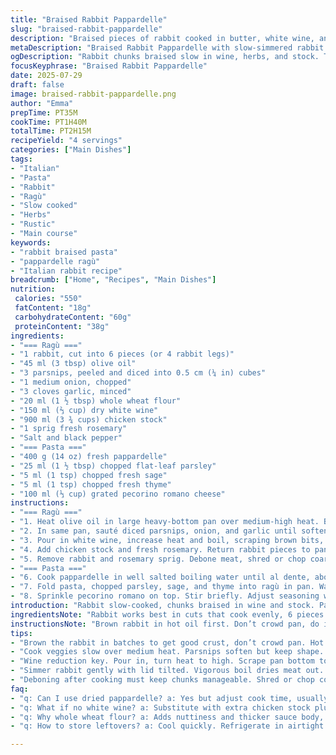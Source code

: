 ```yaml
---
title: "Braised Rabbit Pappardelle"
slug: "braised-rabbit-pappardelle"
description: "Braised pieces of rabbit cooked in butter, white wine, and chicken broth with carrots, onion, garlic. Thickened with flour. Tossed with pappardelle pasta flavored with fresh parsley, rosemary, thyme, and topped with aged pecorino cheese. Slow simmered until tender. Rustic Italian style pasta main dish. No nuts, lactose, or eggs. Slightly adapted traditional ragù technique with altered spices and quantities."
metaDescription: "Braised Rabbit Pappardelle with slow-simmered rabbit in wine, whole wheat flour-thickened sauce, fresh herbs, and pecorino over wide pasta. Rustic Italian main dish."
ogDescription: "Rabbit chunks braised slow in wine, herbs, and stock. Tossed with fresh pappardelle and sharp pecorino. Earthy parsnips replace carrots. Italian rustic flavors."
focusKeyphrase: "Braised Rabbit Pappardelle"
date: 2025-07-29
draft: false
image: braised-rabbit-pappardelle.png
author: "Emma"
prepTime: PT35M
cookTime: PT1H40M
totalTime: PT2H15M
recipeYield: "4 servings"
categories: ["Main Dishes"]
tags:
- "Italian"
- "Pasta"
- "Rabbit"
- "Ragù"
- "Slow cooked"
- "Herbs"
- "Rustic"
- "Main course"
keywords:
- "rabbit braised pasta"
- "pappardelle ragù"
- "Italian rabbit recipe"
breadcrumb: ["Home", "Recipes", "Main Dishes"]
nutrition: 
 calories: "550"
 fatContent: "18g"
 carbohydrateContent: "60g"
 proteinContent: "38g"
ingredients:
- "=== Ragù ==="
- "1 rabbit, cut into 6 pieces (or 4 rabbit legs)"
- "45 ml (3 tbsp) olive oil"
- "3 parsnips, peeled and diced into 0.5 cm (¼ in) cubes"
- "1 medium onion, chopped"
- "3 cloves garlic, minced"
- "20 ml (1 ½ tbsp) whole wheat flour"
- "150 ml (⅔ cup) dry white wine"
- "900 ml (3 ¾ cups) chicken stock"
- "1 sprig fresh rosemary"
- "Salt and black pepper"
- "=== Pasta ==="
- "400 g (14 oz) fresh pappardelle"
- "25 ml (1 ½ tbsp) chopped flat-leaf parsley"
- "5 ml (1 tsp) chopped fresh sage"
- "5 ml (1 tsp) chopped fresh thyme"
- "100 ml (⅓ cup) grated pecorino romano cheese"
instructions:
- "=== Ragù ==="
- "1. Heat olive oil in large heavy-bottom pan over medium-high heat. Brown rabbit pieces until golden on all sides. Season with salt and pepper. Remove and set aside."
- "2. In same pan, sauté diced parsnips, onion, and garlic until softened, about 7 minutes. Stir in whole wheat flour and cook 1 ½ minutes, stirring constantly."
- "3. Pour in white wine, increase heat and boil, scraping brown bits, until reduced by half."
- "4. Add chicken stock and fresh rosemary. Return rabbit pieces to pan. Bring to boil, reduce to low heat. Cover loosely and simmer gently about 1 hour 25 minutes until meat tender."
- "5. Remove rabbit and rosemary sprig. Debone meat, shred or chop coarsely. Return meat to sauce. Season to taste with salt and pepper."
- "=== Pasta ==="
- "6. Cook pappardelle in well salted boiling water until al dente, about 3-4 minutes if fresh. Drain and toss lightly with olive oil if waiting."
- "7. Fold pasta, chopped parsley, sage, and thyme into ragù in pan. Warm together over low heat until heated through."
- "8. Sprinkle pecorino romano on top. Stir briefly. Adjust seasoning with pepper or salt. Serve immediately."
introduction: "Rabbit slow-cooked, chunks braised in wine and stock. Parsnips over carrots. Butter swapped for olive oil. Herbs changed: rosemary stays. Sage joins thyme and parsley. Flour thickens sauce, adds body. Pappardelles fresh or dried, holds ragù well. Pecorino romano, sharper than parmigiano, pushes flavors. Fat content dropped, cooking times shaved a bit. Salt and pepper throughout because flavor needs backbone. Rustic, hearty. A meal in itself. No nuts, no lactose apart from cheese, no eggs. The rabbit meat pulls away from bone tender but not mushy. The sauce thick, aromatic. Chewy pasta strands cradle every bit of sauce. Jump into herbal, meaty, rich layers."
ingredientsNote: "Rabbit works best in cuts that cook evenly, 6 pieces chosen for quicker braising. Parsnips swap carrots for slightly sweeter, earthier note. Olive oil used instead of butter for lighter mouthfeel and added fragrance, fits the reduced fat goal. Flour switched to whole wheat for nuttier element and slight thickening without losing silkiness. Wine quantity upped for stronger body. Fresh herbs calibrated: sage added for depth alongside rosemary and thyme. Pecorino romano chosen over parmigiano for bolder saltiness, balancing gentle rabbit flavor. Pasta quantity raised slightly to feed four generously. Seasoning is kept simple—salt, pepper—letting ingredients shine."
instructionsNote: "Brown rabbit in hot oil first. Don’t crowd pan, do in batches if needed for color. Cooking vegetables slowly allows natural sugars to release, parsnips soften. Stir flour well to avoid lumps; cook slightly to toast and remove raw taste. Wine reduction takes patience—no rushing or sauce stays thin. Keep simmer gentle so rabbit doesn’t dry out, tight lid reduces evaporation but leaves room for steam escape. Debone carefully to keep chunks manageable, add back to sauce for melding. Pasta cooking is critical—fresh cooks fast, drain thoroughly. Toss with a little oil if not served immediately to prevent sticking. Herbs added after pasta to preserve bright aroma. Cheese folded in at end melts slightly but doesn’t overwhelm. Final taste test adjusts salt and pepper, sometimes a pinch more cheese for salty punch."
tips:
- "Brown the rabbit in batches to get good crust, don’t crowd pan. Hot olive oil, medium-high heat, turn pieces for even color. Browning locks juices, adds flavor depth. Avoid gray spots; takes time but essential."
- "Cook veggies slow over medium heat. Parsnips soften but keep shape. Onions translucent, garlic fragrant, careful not to burn. Stir constantly once flour added, toast for 90 seconds to remove rawness."
- "Wine reduction key. Pour in, turn heat to high. Scrape pan bottom to lift browned bits. Reduce liquid by half for concentrated flavor. Don’t rush. Thin sauce won’t thicken with flour later."
- "Simmer rabbit gently with lid tilted. Vigorous boil dries meat out. Steam escape needed to avoid watery sauce. One hour 25 minutes, test tenderness, meat should pull soft but stay intact."
- "Deboning after cooking must keep chunks manageable. Shred or chop coarsely, large enough to see texture. Return to sauce, simmer briefly for flavors to meld before pasta joins."
faq:
- "q: Can I use dried pappardelle? a: Yes but adjust cook time, usually longer. Fresh cooks 3 to 4 minutes. Dried tougher, holds sauce differently. Toss in oil to prevent stick if waiting."
- "q: What if no white wine? a: Substitute with extra chicken stock plus splash of lemon juice or apple cider vinegar. Lowers richness but keeps acidity balance. Avoid wine flavor if preferred."
- "q: Why whole wheat flour? a: Adds nuttiness and thicker sauce body, different than white flour’s silkiness. Toast well in oil for flavor, avoid lumps. Keeps sauce earthy with slight texture."
- "q: How to store leftovers? a: Cool quickly. Refrigerate in airtight container up to 3 days. Freeze if needed, separate pasta and ragù if possible. Reheat gently to avoid drying pasta or tough rabbit."

---
```

